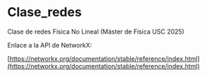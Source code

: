 # Clase_redes
Clase de redes Fisica No Lineal (Máster de Física USC 2025)


Enlace a la API de NetworkX:

[https://networkx.org/documentation/stable/reference/index.html](https://networkx.org/documentation/stable/reference/index.html)
